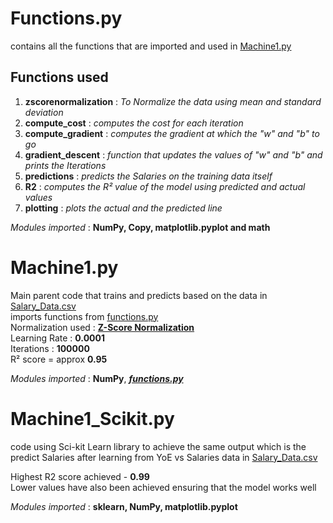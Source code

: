 # Functions.py
contains all the functions that are imported and used in [Machine1.py](https://github.com/Chracker24/Machine-Learning/blob/main/Salary_Prediction/src/Machine1.py)<br>
## Functions used
1. **zscorenormalization** : *To Normalize the data using mean and standard deviation*
2. **compute_cost** : *computes the cost for each iteration*
3. **compute_gradient** : *computes the gradient at which the "w" and "b" to go*
4. **gradient_descent** : *function that updates the values of "w" and "b" and prints the Iterations*
5. **predictions** : *predicts the Salaries on the training data itself*
6. **R2** : *computes the R² value of the model using predicted and actual values*
7. **plotting** : *plots the actual and the predicted line*

*Modules imported* : **NumPy, Copy, matplotlib.pyplot and math**

# Machine1.py
Main parent code that trains and predicts based on the data in [Salary_Data.csv](https://github.com/Chracker24/Machine-Learning/blob/main/Salary_Prediction/Data/Salary_Data.csv)<br>
imports functions from [functions.py](https://github.com/Chracker24/Machine-Learning/blob/main/Salary_Prediction/src/functions.py)<br>
Normalization used : [**Z-Score Normalization**](https://toptipbio.com/wp-content/uploads/2018/07/Z-score-formula.jpg)<br>
Learning Rate : **0.0001**<br>
Iterations : **100000**<br>
R² score = approx **0.95**<br>

*Modules imported* : **NumPy**, ***[functions.py](https://github.com/Chracker24/Machine-Learning/blob/main/Salary_Prediction/src/functions.py)***

# Machine1_Scikit.py
code using Sci-kit Learn library to achieve the same output which is the predict Salaries after learning from YoE vs Salaries data in [Salary_Data.csv](https://github.com/Chracker24/Machine-Learning/blob/main/Salary_Prediction/Data/Salary_Data.csv)

Highest R2 score achieved - **0.99**<br>
Lower values have also been achieved ensuring that the model works well<br>

*Modules imported* : **sklearn, NumPy, matplotlib.pyplot**